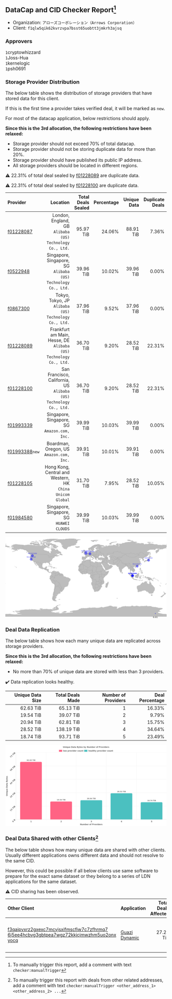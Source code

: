 ## DataCap and CID Checker Report[^1]
 - Organization: `アローズコーポレーション（Arrows Corporation）`
 - Client: `f1qlw5qik62kvrzvpa7bsst65uobtt3jmkrh3ajsq`
### Approvers
`1`cryptowhizzard<br/>`1`Joss-Hua<br/>`1`kernelogic<br/>`1`psh0691

### Storage Provider Distribution
The below table shows the distribution of storage providers that have stored data for this client.

If this is the first time a provider takes verified deal, it will be marked as `new`.

For most of the datacap application, below restrictions should apply.

**Since this is the 3rd allocation, the following restrictions have been relaxed:**
 - Storage provider should not exceed 70% of total datacap.
 - Storage provider should not be storing duplicate data for more than 20%.
 - Storage provider should have published its public IP address.
 - All storage providers should be located in different regions.

⚠️ 22.31% of total deal sealed by [f01228089](https://filfox.info/en/address/f01228089) are duplicate data.

⚠️ 22.31% of total deal sealed by [f01228100](https://filfox.info/en/address/f01228100) are duplicate data.

| Provider                                                    |                                                              Location | Total Deals Sealed | Percentage | Unique Data | Duplicate Deals |
| :---------------------------------------------------------- | --------------------------------------------------------------------: | -----------------: | ---------: | ----------: | --------------: |
| [f01228087](https://filfox.info/en/address/f01228087)       |           London, England, GB<br/>`Alibaba (US) Technology Co., Ltd.` |          95.97 TiB |     24.06% |   88.91 TiB |           7.36% |
| [f0522948](https://filfox.info/en/address/f0522948)         |      Singapore, Singapore, SG<br/>`Alibaba (US) Technology Co., Ltd.` |          39.96 TiB |     10.02% |   39.96 TiB |           0.00% |
| [f0867300](https://filfox.info/en/address/f0867300)         |              Tokyo, Tokyo, JP<br/>`Alibaba (US) Technology Co., Ltd.` |          37.96 TiB |      9.52% |   37.96 TiB |           0.00% |
| [f01228089](https://filfox.info/en/address/f01228089)       |  Frankfurt am Main, Hesse, DE<br/>`Alibaba (US) Technology Co., Ltd.` |          36.70 TiB |      9.20% |   28.52 TiB |          22.31% |
| [f01228100](https://filfox.info/en/address/f01228100)       | San Francisco, California, US<br/>`Alibaba (US) Technology Co., Ltd.` |          36.70 TiB |      9.20% |   28.52 TiB |          22.31% |
| [f01993339](https://filfox.info/en/address/f01993339)       |                       Singapore, Singapore, SG<br/>`Amazon.com, Inc.` |          39.99 TiB |     10.03% |   39.99 TiB |           0.00% |
| [f01993388](https://filfox.info/en/address/f01993388)`new`  |                           Boardman, Oregon, US<br/>`Amazon.com, Inc.` |          39.91 TiB |     10.01% |   39.91 TiB |           0.00% |
| [f01228105](https://filfox.info/en/address/f01228105)       |          Hong Kong, Central and Western, HK<br/>`China Unicom Global` |          31.70 TiB |      7.95% |   28.52 TiB |          10.05% |
| [f01984580](https://filfox.info/en/address/f01984580)       |                          Singapore, Singapore, SG<br/>`HUAWEI CLOUDS` |          39.99 TiB |     10.03% |   39.99 TiB |           0.00% |

<img src="https://raw.githubusercontent.com/data-preservation-programs/filplus-checker-assets/main/filecoin-project/filecoin-plus-large-datasets/issues/1225/1683710521566.png"/>

### Deal Data Replication
The below table shows how each many unique data are replicated across storage providers.


**Since this is the 3rd allocation, the following restrictions have been relaxed:**
- No more than 70% of unique data are stored with less than 3 providers.

✔️ Data replication looks healthy.

| Unique Data Size | Total Deals Made | Number of Providers | Deal Percentage |
| ---------------: | ---------------: | ------------------: | --------------: |
|        62.63 TiB |        65.13 TiB |                   1 |          16.33% |
|        19.54 TiB |        39.07 TiB |                   2 |           9.79% |
|        20.94 TiB |        62.81 TiB |                   3 |          15.75% |
|        28.52 TiB |       138.19 TiB |                   4 |          34.64% |
|        18.74 TiB |        93.71 TiB |                   5 |          23.49% |

<img src="https://raw.githubusercontent.com/data-preservation-programs/filplus-checker-assets/main/filecoin-project/filecoin-plus-large-datasets/issues/1225/1683710522190.png"/>

### Deal Data Shared with other Clients[^3]
The below table shows how many unique data are shared with other clients.
Usually different applications owns different data and should not resolve to the same CID.

However, this could be possible if all below clients use same software to prepare for the exact same dataset or they belong to a series of LDN applications for the same dataset.

⚠️ CID sharing has been observed.

| Other Client                                                                                                                                                                                                              | Application                                                                                    | Total Deals Affected | Unique CIDs | Approvers                                                                                                      |
| :------------------------------------------------------------------------------------------------------------------------------------------------------------------------------------------------------------------------ | :--------------------------------------------------------------------------------------------- | -------------------: | ----------: | :------------------------------------------------------------------------------------------------------------- |
| [f3qaipvxrz2gxexc7mcvjsxifmscfiw7c7zfhrmq7<br/>6j5ee4hcbvg3gbtpea7wgz72kkjcjmwzhm5uo2onx<br/>yocq](https://filfox.info/en/address/f3qaipvxrz2gxexc7mcvjsxifmscfiw7c7zfhrmq76j5ee4hcbvg3gbtpea7wgz72kkjcjmwzhm5uo2onxyocq) | [Guazi Dynamic ](https://github.com/filecoin-project/filecoin-plus-large-datasets/issues/1337) |            27.25 TiB |         218 | `2`cryptowhizzard<br/>`2`kernelogic<br/>`1`laurarenpanda<br/>`1`liyunzhi-666<br/>`1`mikezli<br/>`1`newwebgroup |

[^1]: To manually trigger this report, add a comment with text `checker:manualTrigger`

[^2]: Deals from those addresses are combined into this report as they are specified with `checker:manualTrigger`

[^3]: To manually trigger this report with deals from other related addresses, add a comment with text `checker:manualTrigger <other_address_1> <other_address_2> ...`
